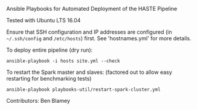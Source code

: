 Ansible Playbooks for Automated Deployment of the HASTE Pipeline

Tested with Ubuntu LTS 16.04

Ensure that SSH configuration and IP addresses are configured (in `~/.ssh/config` and `/etc/hosts`) first. See 'hostnames.yml' for more details.

To deploy entire pipeline (dry run):

```
ansible-playbook -i hosts site.yml --check
```


To restart the Spark master and slaves:
(factored out to allow easy restarting for benchmarking tests)

```
ansible-playbook playbooks-util/restart-spark-cluster.yml
```



Contributors: Ben Blamey

